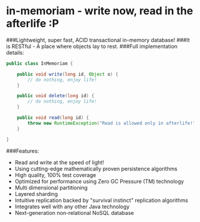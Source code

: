# in-memoriam - write now, read in the afterlife :P
###Lightweight, super fast, ACID transactional in-memory database!
###It is RESTful - A place where objects lay to rest.
###Full implementation details:
```java
public class InMemoriam {

    public void write(long id, Object o) {
        // do nothing, enjoy life!
    }

    public void delete(long id) {
        // do nothing, enjoy life!
    }

    public void read(long id) {
        throw new RuntimeException("Read is allowed only in afterlife!");
    }

}
```

###Features:
- Read and write at the speed of light!
- Using cutting-edge mathematically proven persistence algorithms
- High quality, 100% test coverage
- Optimized for performance using Zero GC Pressure (TM) technology
- Multi dimensional partitioning
- Layered sharding
- Intuitive replication backed by "survival instinct" replication algorithms
- Integrates well with any other Java technology
- Next-generation non-relational NoSQL database
